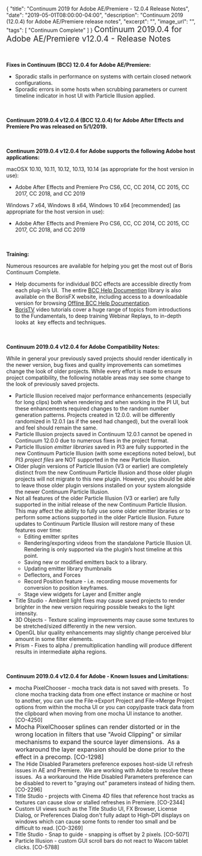 {
  "title": "Continuum 2019 for Adobe AE/Premiere - 12.0.4 Release Notes",
  "date": "2019-05-01T08:00:00-04:00",
  "description": "Continuum 2019 (12.0.4) for Adobe AE/Premiere release notes",
  "excerpt": "",
  "image_url": "",
  "tags": [
    "Continuum Complete"
  ]
}
<span style="color: rgb(40, 40, 40); font-size: 1.5em; word-spacing: 0.5px;">Continuum 2019.0.4 for Adobe AE/Premiere v12.0.4  - Release Notes</span>

<span style="font-size: 1rem;"> </span>

**Fixes in Continuum (BCC) 12.0.4 for Adobe AE/Premiere:**

* Sporadic stalls in performance on systems with certain closed network configurations.
* Sporadic errors in some hosts when scrubbing parameters or current timeline indicator in host UI with Particle Illusion applied.

<span style="font-size: 1rem;"> </span>

**Continuum 2019.0.4 v12.0.4 (BCC 12.0.4) for Adobe After Effects and Premiere Pro was released on 5/1/2019.**

<span style="font-size: 1rem;"> </span>

**Continuum 2019.0.4 v12.0.4 for Adobe supports the following Adobe host applications:**

macOSX 10.10, 10.11, 10.12, 10.13, 10.14 (as appropriate for the host version in use):

* Adobe After Effects and Premiere Pro CS6, CC, CC 2014, CC 2015, CC 2017, CC 2018, and CC 2019

Windows 7 x64, Windows 8 x64, Windows 10 x64 \[recommended\] (as appropriate for the host version in use):

* Adobe After Effects and Premiere Pro CS6, CC, CC 2014, CC 2015, CC 2017, CC 2018, and CC 2019

<span style="font-size: 1rem;"> </span>

**Training:**

Numerous resources are available for helping you get the most out of Boris Continuum Complete.

* Help documents for individual BCC effects are accessible directly from each plug-in’s UI.  The entire [BCC Help Documention](/documentation/continuum/bcc-user-guide/ "BCC Help Documentation") library is also available on the BorisFX website, including access to a downloadable version for browsing [Offline BCC Help Documentation](https://cdn.borisfx.com/borisfx/store/BCC2019Documentation.zip "Offline Downloadable BCC Help Documentation").
* [BorisTV](/videos/) video tutorials cover a huge range of topics from introductions to the Fundamentals, to deep training Webinar Replays, to in-depth looks at  key effects and techniques.

<span style="font-size: 1rem;"> </span>

**Continuum 2019.0.4 v12.0.4 for Adobe Compatibility Notes:**

While in general your previously saved projects should render identically in the newer version, bug fixes and quality improvements can sometimes change the look of older projects. While every effort is made to ensure project compatibility, the following notable areas may see some change to the look of previously saved projects.

* Particle Illusion received major performance enhancements (especially for long clips) both when rendering and when working in the PI UI, but these enhancements required changes to the random number generation patterns.  Projects created in 12.0.0. will be differently randomized in 12.0.1 (as if the seed had changed), but the overall look and feel should remain the same.
* Particle Illusion projects saved in Continuum 12.0.1 cannot be opened in Continuum 12.0.0 due to numerous fixes in the project format.
* Particle Illusion _emitter libraries_ saved in PI3 are fully supported in the new Continuum Particle Illusion (with some exceptions noted below), but PI3 _project files_ are NOT supported in the new Particle Illusion.
* Older plugin versions of Particle Illusion (V3 or earlier) are completely distinct from the new Continuum Particle Illusion and those older plugin projects will not migrate to this new plugin.  However, you should be able to leave those older plugin versions installed on your system alongside the newer Continuum Particle Illusion.
* Not all features of the older Particle Illusion (V3 or earlier) are fully supported in the initial release of the new Continuum Particle Illusion.  This may affect the ability to fully use some older emitter libraries or to perform some actions supported in the older Particle Illusion.  Future updates to Continuum Particle Illusion will restore many of these features over time:
  * Editing emitter sprites
  * Rendering/exporting videos from the standalone Particle Illusion UI.  Rendering is only supported via the plugin’s host timeline at this point.
  * Saving new or modified emitters back to a library.
  * Updating emitter library thumbnails
  * Deflectors, and Forces
  * Record Position feature  - i.e. recording mouse movements for conversion to position keyframes.
  * Stage view widgets for Layer and Emitter angle
* Title Studio - Ambient light fixes may cause saved projects to render brighter in the new version requiring possible tweaks to the light intensity.
* 3D Objects - Texture scaling improvements may cause some textures to be stretched/sized differently in the new version.
* OpenGL blur quality enhancements may slightly change perceived blur amount in some filter elements.
* Prism - Fixes to alpha / premultiplication handling will produce different results in intermediate alpha regions.

<span style="font-size: 1rem;"> </span>

**Continuum 2019.0.4 v12.0.4 for Adobe - Known Issues and Limitations:**

* mocha PixelChooser - mocha track data is not saved with presets.  To clone mocha tracking data from one effect instance or machine or host to another, you can use the File->Export Project and File->Merge Project options from within the mocha UI or you can copy/paste track data from the clipboard when moving from one mocha UI instance to another. \[CO-4250\]
* <span style="font-size: 1rem;">Mocha PixelChooser splines can render distorted or in the wrong location in filters that use "Avoid Clipping" or similar mechanisms to expand the source layer dimensions.  As a workaround the layer expansion should be done prior to the effect in a precomp. \[CO-1298\]</span>
* The Hide Disabled Parameters preference exposes host-side UI refresh issues in AE and Premiere.  We are working with Adobe to resolve these issues.  As a workaround the Hide Disabled Parameters preference can be disabled to revert to "graying out" parameters instead of hiding them. \[CO-2296\]
* Title Studio - projects with Cinema 4D files that reference host tracks as textures can cause slow or stalled refreshes in Premiere. \[CO-2344\]
* Custom UI views such as the Title Studio UI, FX Browser, License Dialog, or Preferences Dialog don't fully adapt to High-DPI displays on windows which can cause some fonts to render too small and be difficult to read. \[CO-3269\]
* Title Studio - Snap to guide - snapping is offset by 2 pixels. \[CO-5071\]
* Particle Illusion - custom GUI scroll bars do not react to Wacom tablet clicks. \[CO-5788\]

<div id="ext-gen9245"> </div>